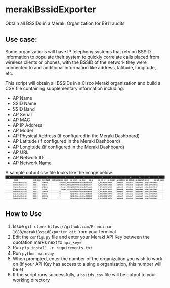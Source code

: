 # merakiBssidExporter
Obtain all BSSIDs in a Meraki Organization for E911 audits

## Use case:
Some organizations will have IP telephony systems that rely on BSSID information to populate their system to quickly correlate calls placed from wireless clients or phones, with the BSSID of the network they were connected to and additional information like address, latitude, longitude, etc.

This script will obtain all BSSIDs in a Cisco Meraki organization and build a CSV file containing supplementary information including:
* AP Name
* SSID Name
* SSID Band
* AP Serial
* AP MAC
* AP IP Address
* AP Model
* AP Physical Address (if configured in the Meraki Dashboard)
* AP Latitude (if configured in the Meraki Dashboard)
* AP Longitude (if configured in the Meraki Dashboard)
* AP URL
* AP Network ID
* AP Network Name

A sample output csv file looks like the image below. ![alt text](sample_csv_image.png)

## How to Use

1. Issue `git clone https://github.com/Francisco-1088/merakiBssidExporter.git` from your terminal
2. Edit the `config.py` file and enter your Meraki API Key between the quotation marks next to `api_key=`
3. Run `pip install -r requirements.txt`
4. Run `python main.py`
5. When prompted, enter the number of the organization you wish to work on (if your API Key has access to a single organization, this number will be `0`)
6. If the script runs successfully, a `bssids.csv` file will be output to your working directory
